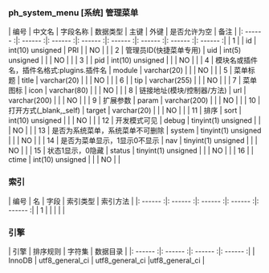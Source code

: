 ### ph_system_menu [系统] 管理菜单
|  编号  |  中文名  |  字段名称  |  数据类型  |  主键  |  外键  |  是否允许为空  |  备注  |
|: ------ :|: ------ :|: ------ :|: ------ :|: ------ :|: ------ :|: ------ :|: ------ :|
| 1 |  | id | int(10) unsigned | PRI |  | NO |  |
| 2 | 管理员ID(快捷菜单专用) | uid | int(5) unsigned |  |  | NO |  |
| 3 |  | pid | int(10) unsigned |  |  | NO |  |
| 4 | 模块名或插件名，插件名格式:plugins.插件名 | module | varchar(20) |  |  | NO |  |
| 5 | 菜单标题 | title | varchar(20) |  |  | NO |  |
| 6 |  | tip | varchar(255) |  |  | NO |  |
| 7 | 菜单图标 | icon | varchar(80) |  |  | NO |  |
| 8 | 链接地址(模块/控制器/方法) | url | varchar(200) |  |  | NO |  |
| 9 | 扩展参数 | param | varchar(200) |  |  | NO |  |
| 10 | 打开方式(_blank,_self) | target | varchar(20) |  |  | NO |  |
| 11 | 排序 | sort | int(10) unsigned |  |  | NO |  |
| 12 | 开发模式可见 | debug | tinyint(1) unsigned |  |  | NO |  |
| 13 | 是否为系统菜单，系统菜单不可删除 | system | tinyint(1) unsigned |  |  | NO |  |
| 14 | 是否为菜单显示，1显示0不显示 | nav | tinyint(1) unsigned |  |  | NO |  |
| 15 | 状态1显示，0隐藏 | status | tinyint(1) unsigned |  |  | NO |  |
| 16 |  | ctime | int(10) unsigned |  |  | NO |  |

### 索引

|  编号  |  名  |  字段  |  索引类型  |  索引方法  |
|: ------ :|: ------ :|: ------ :|: ------ :|: ------ :|
|   1 |    |    |    |    |

### 引擎

|  引擎  |  排序规则  |  字符集  |  数据目录  |
|: ------ :|: ------ :|: ------ :|: ------ :|
| InnoDB | utf8_general_ci | utf8_general_ci |utf8_general_ci |
